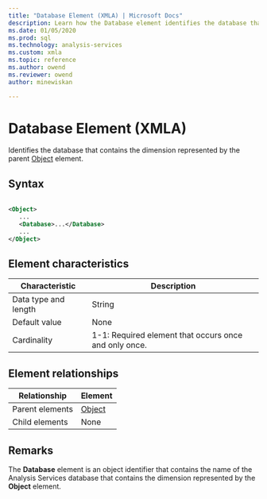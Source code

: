```yaml
---
title: "Database Element (XMLA) | Microsoft Docs"
description: Learn how the Database element identifies the database that contains the dimension represented by the parent Object element.
ms.date: 01/05/2020
ms.prod: sql
ms.technology: analysis-services
ms.custom: xmla
ms.topic: reference
ms.author: owend
ms.reviewer: owend
author: minewiskan

---
```

# Database Element (XMLA)

  Identifies the database that contains the dimension represented by the parent [Object](../xml-elements-properties/object-element-dimension-xmla.md) element.  
  
## Syntax  
  
```xml  
  
<Object>  
   ...  
   <Database>...</Database>  
   ...  
</Object>  
```  
  
## Element characteristics  
  
|Characteristic|Description|  
|--------------------|-----------------|  
|Data type and length|String|  
|Default value|None|  
|Cardinality|1-1: Required element that occurs once and only once.|  
  
## Element relationships  
  
|Relationship|Element|  
|------------------|-------------|  
|Parent elements|[Object](../xml-elements-properties/object-element-dimension-xmla.md)|  
|Child elements|None|  
  
## Remarks  
 The **Database** element is an object identifier that contains the name of the Analysis Services database that contains the dimension represented by the **Object** element.  

  
